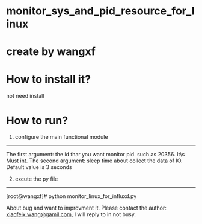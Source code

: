 # monitor_sys_and_pid_resource_for_linux
# create by wangxf

How to install it?
====
not need install

How to run?
====
1. configure the main functional module
-------
   The first argument: the id thar you want monitor pid. such as 20356. It\s Must int.
   The second argument: sleep time about collect the data of IO. Default value is 3 seconds

2. excute the py file
-------
   [root@wangxf]# python monitor_linux_for_influxd.py

About bug and want to improvment it. Please contact the author: xiaofeix.wang@gamil.com, 
I will reply to in not busy.
 
